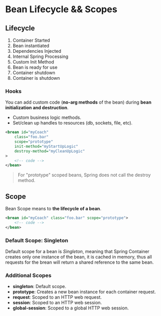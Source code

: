 # Bean Lifecycle && Scopes

## Lifecycle

1. Container Started
2. Bean instantiated
3. Dependencies Injected
4. Internal Spring Processing
5. Custom Init Method
6. Bean is ready for use
7. Container shutdown
8. Container is shutdown

### Hooks

You can add custom code (__no-arg methods__ of the bean) during __bean initialization and destruction__.

* Custom business logic methods.
* Set/clean up handles to resources (db, sockets, file, etc).

```xml
<brean id="myCoach"
    class="foo.bar"
    scope="prototype"
    init-method="myStartUpLogic"
    destroy-method="myCleanUpLogic"
>
    <!-- code -->
</bean>
```

> For "prototype" scoped beans, Spring does not call the destroy method.

## Scope

Bean Scope means to __the lifecycle of a bean__.

```xml
<brean id="myCoach" class="foo.bar" scope="prototype">
    <!-- code -->
</bean>
```

### Default Scope: Singleton

Default scope for a bean is _Singleton_, meaning that Spring Container creates only one instance of the bean, it is cached in memory, thus all requests for the brean will return a shared reference to the same bean.

### Additional Scopes

* __singleton__: Default scope.
* __prototype__: Creates a new bean instance for each container request.
* __request__: Scoped to an HTTP web request.
* __session__: Scoped to an HTTP web session.
* __global-session__: Scoped to a global HTTP web session.